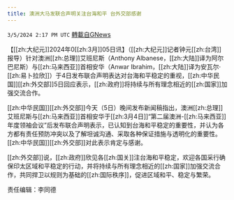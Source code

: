 ```yaml
---
title: 澳洲大马发联合声明关注台海和平 台外交部感谢
---
```

`3/5/2024 2:17 PM UTC` [轉載自GNews](https://gnews.org/articles/2367507)

【[[zh:大纪元]]2024年0[[zh:3月]]05日讯】（[[zh:大纪元]]记者钟元[[zh:台湾]]报导）针对澳洲[[zh:总理]]艾班尼斯（Anthony Albanese，[[zh:大陆]]译为阿尔巴尼斯）与[[zh:马来西亚]]首相安华（Anwar Ibrahim，[[zh:大陆]]译为安瓦尔‧[[zh:易卜拉欣]]）于4日发布联合声明表达对台海和平稳定的重视，[[zh:中华民国]][[zh:外交部]]5日回应表示，[[zh:政府]]将持续与所有理念相近的[[zh:国家]]加强交流合作。

[[zh:中华民国]][[zh:外交部]]今天（5日）晚间发布新闻稿指出，澳洲[[zh:总理]]艾班尼斯与[[zh:马来西亚]]首相安华于[[zh:3月4日]]“第二届澳洲-[[zh:马来西亚]]年度领袖会议”后发布联合声明表示，已认知到台海和平稳定的重要性，并认为各方都有责任预防冲突以及了解坦诚沟通、采取各种保证措施与透明化的重要性。[[zh:中华民国]][[zh:外交部]]对此表示肯定与感谢。

[[zh:外交部]]说，[[zh:政府]]欣见各[[zh:国关]]注台海和平稳定，欢迎各国采行确保印太区域和平稳定的行动，并将持续与所有理念相近的[[zh:国家]]加强交流合作，共同捍卫以规则为基础的[[zh:国际秩序]]，促进区域和平、稳定与繁荣。

责任编辑：李同德
